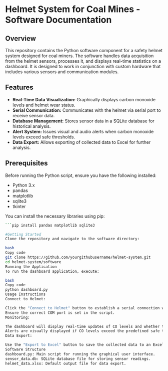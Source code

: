 # Helmet System for Coal Mines - Software Documentation

## Overview

This repository contains the Python software component for a safety helmet system designed for coal miners. The software handles data acquisition from the helmet sensors, processes it, and displays real-time statistics on a dashboard. It is designed to work in conjunction with custom hardware that includes various sensors and communication modules.

## Features

- **Real-Time Data Visualization:** Graphically displays carbon monoxide levels and helmet wear status.
- **Serial Communication:** Communicates with the helmet via serial port to receive sensor data.
- **Database Management:** Stores sensor data in a SQLite database for historical analysis.
- **Alert System:** Issues visual and audio alerts when carbon monoxide levels exceed safe thresholds.
- **Data Export:** Allows exporting of collected data to Excel for further analysis.

## Prerequisites

Before running the Python script, ensure you have the following installed:
- Python 3.x
- pandas
- matplotlib
- sqlite3
- tkinter

You can install the necessary libraries using pip:
```bash
```pip install pandas matplotlib sqlite3

#Getting Started
Clone the repository and navigate to the software directory:

bash
Copy code
git clone https://github.com/yourgithubusername/helmet-system.git
cd helmet-system/software
Running the Application
To run the dashboard application, execute:

bash
Copy code
python dashboard.py
Usage Instructions
Connect to Helmet:

Click the "Connect to Helmet" button to establish a serial connection with the helmet.
Ensure the correct COM port is set in the script.
Monitoring:

The dashboard will display real-time updates of CO levels and whether the helmet is currently worn.
Alerts are visually displayed if CO levels exceed the predefined safe threshold.
Data Export:

Use the "Export to Excel" button to save the collected data to an Excel file for offline analysis.
Software Structure
dashboard.py: Main script for running the graphical user interface.
sensor_data.db: SQLite database file for storing sensor readings.
helmet_data.xlsx: Default output file for data export.

